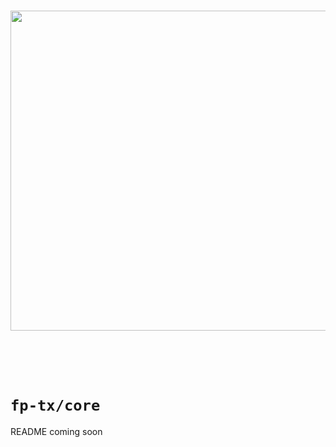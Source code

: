 <h3 align="center">
  <img width="512px" height="512px" src="https://github.com/fp-tx/core/assets/7153123/f022715e-2778-48f3-93cd-ed0e2db9fb4e" />
</h3>

<br/><br/><br/>


# `fp-tx/core`

README coming soon
